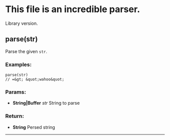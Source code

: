 

<!-- Start /home/charles/Repositories/doxstrap/examples/fixtures/b.js -->



# This file is an incredible parser.




Library version.






## parse(str)
Parse the given `str`.

### Examples:

    parse(str)
    // =&gt; &quot;wahoo&quot;


### Params: 

* **String|Buffer** *str* String to parse




### Return:

* **String** Persed string


---




<!-- End /home/charles/Repositories/doxstrap/examples/fixtures/b.js -->

